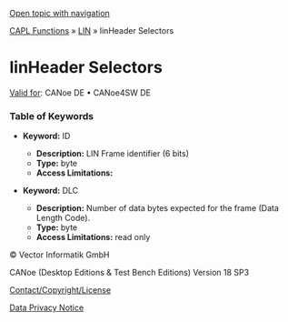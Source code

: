 [Open topic with navigation](../../../../../CANoeDEFamily.htm#Topics/CAPLFunctions/LIN/Selectors/CAPLfunctionLINHeader.md)

[CAPL Functions](../../CAPLfunctions.md) » [LIN](../CAPLfunctionsLINOverview.md) » linHeader Selectors

# linHeader Selectors

[Valid for](../../../Shared/FeatureAvailability.md):  CANoe DE • CANoe4SW DE

### Table of Keywords

- **Keyword:** ID
  - **Description:** LIN Frame identifier (6 bits)
  - **Type:** byte
  - **Access Limitations:** 

- **Keyword:** DLC
  - **Description:** Number of data bytes expected for the frame (Data Length Code).
  - **Type:** byte
  - **Access Limitations:** read only

© Vector Informatik GmbH

CANoe (Desktop Editions & Test Bench Editions) Version 18 SP3

[Contact/Copyright/License](../../../Shared/ContactCopyrightLicense.md)

[Data Privacy Notice](https://www.vector.com/int/en/company/get-info/privacy-policy/)